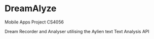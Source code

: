 # DreamAlyze
Mobile Apps Project CS4056


Dream Recorder and Analyser utilising the Aylien text Text Analysis API 
